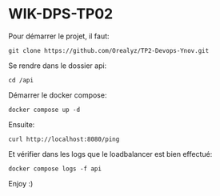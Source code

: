 # WIK-DPS-TP02

Pour démarrer le projet, il faut:
```
git clone https://github.com/Orealyz/TP2-Devops-Ynov.git
```

Se rendre dans le dossier api:
```
cd /api
```

Démarrer le docker compose:
```
docker compose up -d 
```

Ensuite:
```
curl http://localhost:8080/ping
```

Et vérifier dans les logs que le loadbalancer est bien effectué:
```
docker compose logs -f api
```

Enjoy :)
